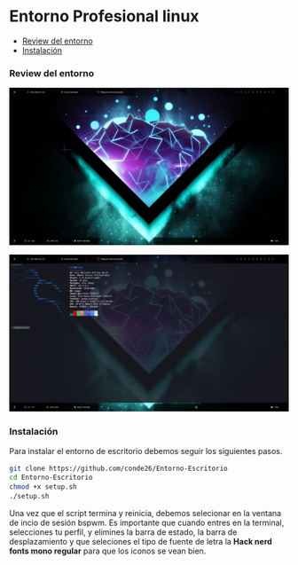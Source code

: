 # Entorno Profesional linux

- [Review del entorno](#review-del-entorno)
- [Instalación](#instalación)

### Review del entorno 
![Escaneo IP 1](https://github.com/conde26/Entorno-Escritorio/blob/main/images/screen.png)

![Escaneo IP 1](https://github.com/conde26/Entorno-Escritorio/blob/main/images/screen2.png)

### Instalación 
Para instalar el entorno de escritorio debemos seguir los siguientes pasos.

```bash
git clone https://github.com/conde26/Entorno-Escritorio
cd Entorno-Escritorio
chmod +x setup.sh
./setup.sh
```

Una vez que el script termina y reinicia, debemos selecionar en la ventana de incio de sesión bspwm. Es importante
que cuando entres en la terminal, selecciones tu perfil, y elimines la barra de estado, la barra de desplazamiento
y que seleciones el tipo de fuente de letra la **Hack nerd fonts mono regular** para que los iconos se vean bien.

